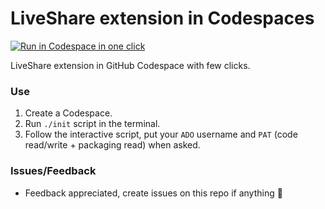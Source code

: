 # LiveShare extension in Codespaces

[<img title="Run in Codespace in one click" src="https://cdn.jsdelivr.net/gh/bookish-potato/codespaces-in-codespaces@f097ccddfc401ab6b09d233dc47c3efa3f9513f6/images/badge.svg">](https://github.com/features/codespaces)

LiveShare extension in GitHub Codespace with few clicks.

### Use

1. Create a Codespace.
2. Run `./init` script in the terminal.
3. Follow the interactive script, put your `ADO` username and `PAT` (code read/write + packaging read) when asked.


### Issues/Feedback

- Feedback appreciated, create issues on this repo if anything 🤗
